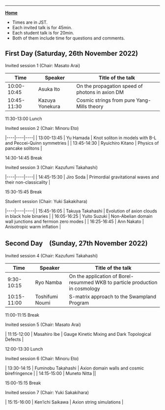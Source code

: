 ---

[**Home**](index)

- Times are in JST. 
- Each invited talk is for 45min. 
- Each student talk is for 20min. 
- Both of them include time for questions and comments.

## First Day (Saturday, 26th November 2022)



Invited session 1  (Chair: Masato Arai)

| Time | Speaker | Title of the talk |
|----|----|----|
| 10:00-10:45 | Asuka Ito | On the propagation speed of photons in axion DM |
| 10:45-11:30 | Kazuya Yonekura | Cosmic strings from pure Yang-Mills theory |

11:30-13:00    Lunch

Invited session 2 (Chair: Minoru Eto)

|----|----|----|
| 13:00-13:45  | Yu Hamada | Knot soliton in models with B-L and Peccei-Quinn symmetries |
| 13:45-14:30  | Ryuichiro Kitano | Physics of pancake solitons |

14:30-14:45  Break

Invited session 3 (Chair: Kazufumi Takahashi)

|----|----|----|
| 14:45-15:30 | Jiro Soda | Primordial gravitational waves and their non-classicality |

15:30-15:45 Break

Student session (Chair: Yuki Sakakihara)

|----|----|----|
| 15:45-16:05 | Takuya Takahashi | Evolution of axion clouds in black hole binaries |
| 16:05-16:25 | Yuito Suzuki | Non-Abelian domain wall junctions and fermion zero modes |
| 16:25-16:45 | Ann Nakato | Anisotropic warm inflation |

## Second Day　(Sunday, 27th November 2022)

Invited session 4 (Chair: Kazufumi Takahashi)

| Time | Speaker | Title of the talk |
|----|----|----|
| 9:30-10:15 | Ryo Namba | On the application of Borel-resummed WKB to particle production in cosmology |
| 10:15-11:00| Toshifumi Noumi | S-matrix approach to the Swampland Program |

11:00-11:15 Break

Invited session 5 (Chair: Masato Arai)

| 11:15-12:00 | Masahiro Ibe | Gauge Kinetic Mixing and Dark Topological Defects |

12:00-13:30 Lunch

Invited session 6 (Chair: Minoru Eto)

| 13:30-14:15 | Fuminobu Takahashi | Axion domain walls and cosmic birefringence |
| 14:15-15:00 | Muneto Nitta ||

15:00-15:15 Break

Invited session 7 (Chair: Yuki Sakakihara)

| 15:15-16:00 | Ken’ichi Saikawa | Axion string simulations |







